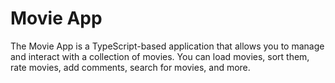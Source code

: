 # Movie App

The Movie App is a TypeScript-based application that allows you to manage and interact with a collection of movies. You can load movies, sort them, rate movies, add comments, search for movies, and more.
